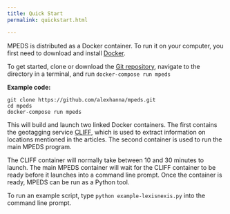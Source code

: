 ```yaml
---
title: Quick Start
permalink: quickstart.html

---
```


MPEDS is distributed as a Docker container. To run it on your computer, you first need to download and install [Docker](https://www.docker.com).


To get started, clone or download the [Git repository](https://github.com/alexhanna/mpeds), navigate to the directory in a terminal, and run `docker-compose run mpeds`

**Example code:**

```
git clone https://github.com/alexhanna/mpeds.git
cd mpeds
docker-compose run mpeds
```

This will build and launch two linked Docker containers. The first contains the geotagging service [CLIFF](http://cliff.mediameter.org), which is used to extract information on locations mentioned in the articles. The second container is used to run the main MPEDS program.

The CLIFF container will normally take between 10 and 30 minutes to launch. The main MPEDS container will wait for the CLIFF container to be ready before it launches into a command line prompt. Once the container is ready, MPEDS can be run as a Python tool.

To run an example script, type `python example-lexisnexis.py` into the command line prompt.

